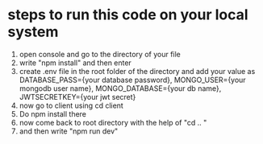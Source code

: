 # steps to run this code on your local system

1. open console and go to the directory of your file
2. write "npm install" and then enter
3. create .env file in the root folder of the directory and add your value as
   DATABASE_PASS={your database password},
   MONGO_USER={your mongodb user name},
   MONGO_DATABASE={your db name},
   JWTSECRETKEY={your jwt secret}
4. now go to client using cd client
5. Do npm install there
6. now come back to root directory with the help of "cd .. "
7. and then write "npm run dev"

